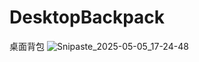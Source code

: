# DesktopBackpack
桌面背包
![Snipaste_2025-05-05_17-24-48](https://github.com/user-attachments/assets/26c3788c-80dd-4379-b091-b5be6d60f6eb)


